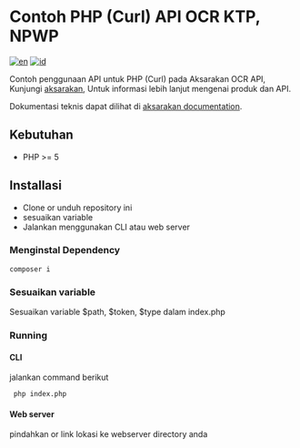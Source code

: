 # Contoh PHP (Curl) API OCR KTP, NPWP

[![en](https://img.shields.io/badge/lang-en-red.svg)][3]
[![id](https://img.shields.io/badge/lang-id-red.svg)][4]

Contoh penggunaan API untuk PHP (Curl) pada Aksarakan OCR API,
Kunjungi [aksarakan][1], Untuk informasi lebih lanjut mengenai produk dan API.

Dokumentasi teknis dapat dilihat di [aksarakan documentation][2].

## Kebutuhan
- PHP >= 5

## Installasi
- Clone or unduh repository ini
- sesuaikan variable
- Jalankan menggunakan CLI atau web server

### Menginstal Dependency
```
composer i
```
### Sesuaikan variable
Sesuaikan variable $path, $token, $type dalam index.php

### Running
#### CLI
jalankan command berikut
```
 php index.php
```
#### Web server
pindahkan or link lokasi ke webserver directory anda



[1]: https://aksarakan.com
[2]: https://aksarakan.com/document
[3]: https://github.com/aksarakan/example-php-curl/blob/master/README.md
[4]: https://github.com/aksarakan/example-php-curl/blob/master/README.id.md
